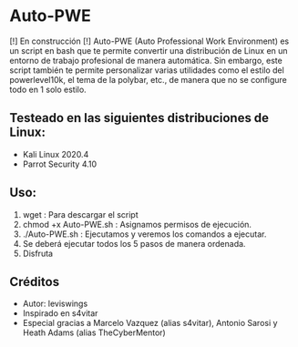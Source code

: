 # Auto-PWE
[!] En construcción [!]
Auto-PWE (Auto Professional Work Environment) es un script en bash que te permite convertir una distribución de Linux en un entorno de trabajo profesional de manera automática. Sin embargo, este script también te permite personalizar varias utilidades como el estilo del powerlevel10k, el tema de la polybar, etc., de manera que no se configure todo en 1 solo estilo.
## Testeado en las siguientes distribuciones de Linux:
- Kali Linux 2020.4
- Parrot Security 4.10
## Uso:
1) wget : Para descargar el script
2) chmod +x Auto-PWE.sh : Asignamos permisos de ejecución.
3) ./Auto-PWE.sh : Ejecutamos y veremos los comandos a ejecutar.
4) Se deberá ejecutar todos los 5 pasos de manera ordenada.
5) Disfruta
## Créditos
- Autor: leviswings
- Inspirado en s4vitar
- Especial gracias a Marcelo Vazquez (alias s4vitar), Antonio Sarosi y Heath Adams (alias TheCyberMentor)

